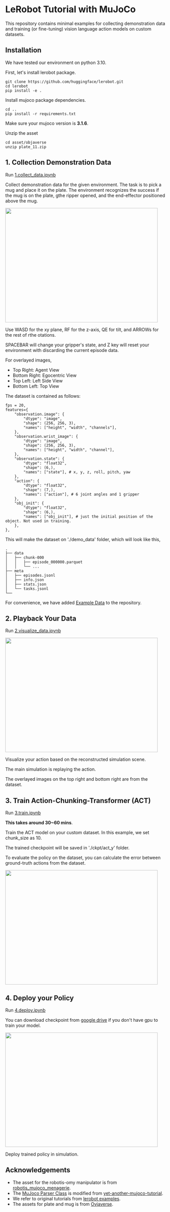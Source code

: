 # LeRobot Tutorial with MuJoCo
This repository contains minimal examples for collecting demonstration data and training (or fine-tuning) vision language action models on custom datasets. 

## Installation
We have tested our environment on python 3.10. 

First, let's install lerobot package.
```
git clone https://github.com/huggingface/lerobot.git
cd lerobot
pip install -e .
```

Install mujoco package dependencies.
```
cd ..
pip install -r requirements.txt
```
Make sure your mujoco version is **3.1.6**.

Unzip the asset
```
cd asset/objaverse
unzip plate_11.zip
```

## 1. Collection Demonstration Data

Run [1.collect_data.ipynb](1.collect_data.ipynb)

Collect demonstration data for the given environment.
The task is to pick a mug and place it on the plate. The environment recognizes the success if the mug is on the plate, gthe ripper opened, and the end-effector positioned above the mug.

<img src="./media/teleop.gif" width="480" height="360">

Use WASD for the xy plane, RF for the z-axis, QE for tilt, and ARROWs for the rest of rthe otations. 

SPACEBAR will change your gripper's state, and Z key will reset your environment with discarding the current episode data.

For overlayed images, 
- Top Right: Agent View 
- Bottom Right: Egocentric View
- Top Left: Left Side View
- Bottom Left: Top View

The dataset is contained as follows:
```
fps = 20,
features={
    "observation.image": {
        "dtype": "image",
        "shape": (256, 256, 3),
        "names": ["height", "width", "channels"],
    },
    "observation.wrist_image": {
        "dtype": "image",
        "shape": (256, 256, 3),
        "names": ["height", "width", "channel"],
    },
    "observation.state": {
        "dtype": "float32",
        "shape": (6,),
        "names": ["state"], # x, y, z, roll, pitch, yaw
    },
    "action": {
        "dtype": "float32",
        "shape": (7,),
        "names": ["action"], # 6 joint angles and 1 gripper
    },
    "obj_init": {
        "dtype": "float32",
        "shape": (6,),
        "names": ["obj_init"], # just the initial position of the object. Not used in training.
    },
},

```

This will make the dataset on './demo_data' folder, which will look like this,
```
.
├── data
│   ├── chunk-000
│   │   ├── episode_000000.parquet
│   │   └── ...
├── meta
│   ├── episodes.jsonl
│   ├── info.json
│   ├── stats.json
│   └── tasks.jsonl
└── 
```

For convenience, we have added [Example Data](./demo_data_example/) to the repository. 

## 2. Playback Your Data

Run [2.visualize_data.ipynb](2.visualize_data.ipynb)

<img src="./media/data.gif" width="480" height="360"></img>

Visualize your action based on the reconstructed simulation scene. 

The main simulation is replaying the action.

The overlayed images on the top right and bottom right are from the dataset. 

## 3. Train Action-Chunking-Transformer (ACT)

Run [3.train.ipynb](3.train.ipynb)

**This takes around 30~60 mins**.

Train the ACT model on your custom dataset. In this example, we set chunk_size as 10. 

The trained checkpoint will be saved in './ckpt/act_y' folder.

To evaluate the policy on the dataset, you can calculate the error between ground-truth actions from the dataset.

<image src="./media/inference.png"  width="480" height="360">


## 4. Deploy your Policy

Run [4.deploy.ipynb](4.deploy.ipynb)

You can download checkpoint from [google drive](https://drive.google.com/drive/folders/1UqxqUgGPKU04DkpQqSWNgfYMhlvaiZsp?usp=sharing) if you don't have gpu to train your model.

<img src="./media/rollout.gif" width="480" height="360" controls></img>

Deploy trained policy in simulation.

## Acknowledgements
- The asset for the robotis-omy manipulator is from [robotis_mujoco_menagerie](https://github.com/ROBOTIS-GIT/robotis_mujoco_menagerie/tree/main).
- The [MuJoco Parser Class](./mujoco_env/mujoco_parser.py) is modified from [yet-another-mujoco-tutorial](https://github.com/sjchoi86/yet-another-mujoco-tutorial-v3). 
- We refer to original tutorials from [lerobot examples](https://github.com/huggingface/lerobot/tree/main/examples).  
- The assets for plate and mug is from [Ovjaverse](https://objaverse.allenai.org/).